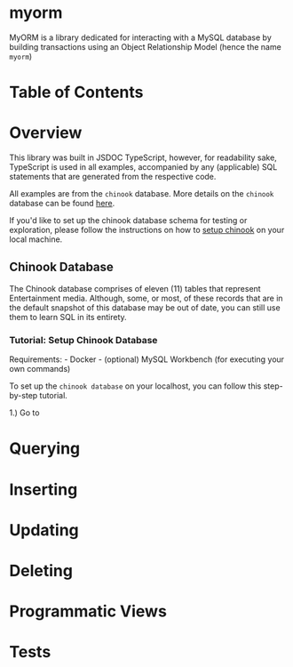 # myorm

MyORM is a library dedicated for interacting with a MySQL database by building transactions using an Object Relationship Model (hence the name `myorm`)

# Table of Contents

# Overview

This library was built in JSDOC TypeScript, however, for readability sake, TypeScript is used in all examples, accompanied by any (applicable) SQL statements that are generated from the respective code.  

All examples are from the `chinook` database. More details on the `chinook` database can be found [here](https://docs.yugabyte.com/preview/sample-data/chinook/#:~:text=About%20the%20Chinook%20database,from%20an%20Apple%20iTunes%20library.).

If you'd like to set up the chinook database schema for testing or exploration, please follow the instructions on how to [setup chinook](#tutorial-setup-chinook-database) on your local machine.

## Chinook Database

The Chinook database comprises of eleven (11) tables that represent Entertainment media. Although, some, or most, of these records that are in the default snapshot of this database may be out of date, you can still use them to learn SQL in its entirety.  

### Tutorial: Setup Chinook Database

Requirements:
    - Docker
    - (optional) MySQL Workbench (for executing your own commands)

To set up the `chinook database` on your localhost, you can follow this step-by-step tutorial.

1.) Go to 

# Querying

## 

# Inserting

# Updating

# Deleting

# Programmatic Views

# Tests


